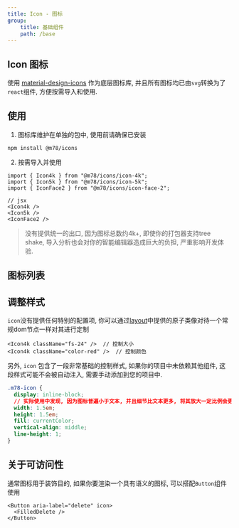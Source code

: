 ```yaml
---
title: Icon - 图标
group:
    title: 基础组件
    path: /base
---
```


## Icon 图标

使用 [material-design-icons](https://github.com/google/material-design-icons) 作为底层图标库, 并且所有图标均已由`svg`转换为了`react`组件, 方便按需导入和使用.

## 使用

1. 图标库维护在单独的包中, 使用前请确保已安装

```shell
npm install @m78/icons
```

2. 按需导入并使用

```tsx | pure
import { Icon4k } from "@m78/icons/icon-4k";
import { Icon5k } from "@m78/icons/icon-5k";
import { IconFace2 } from "@m78/icons/icon-face-2";

// jsx
<Icon4k />
<Icon5k />
<IconFace2 />
```

> 没有提供统一的出口, 因为图标总数约4k+, 即使你的打包器支持tree shake, 导入分析也会对你的智能编辑器造成巨大的负担, 严重影响开发体验.

## 图标列表

<code src="./icon-demo.tsx" inline="true"></code>


## 调整样式

`icon`没有提供任何特别的配置项, 你可以通过[layout](/component/base/layout)中提供的原子类像对待一个常规dom节点一样对其进行定制

```tsx | pure
<Icon4k className="fs-24" />  // 控制大小
<Icon4k className="color-red" />  // 控制颜色
```

另外, `icon` 包含了一段非常基础的控制样式, 如果你的项目中未依赖其他组件, 这段样式可能不会被自动注入, 需要手动添加到您的项目中.
```css
.m78-icon {
  display: inline-block;
  // 实际使用中发现, 因为图标普遍小于文本, 并且细节比文本更多, 将其放大一定比例会更好, 否则基本每次使用都会单独再将其通过样式放大
  width: 1.5em;
  height: 1.5em;
  fill: currentColor;
  vertical-align: middle;
  line-height: 1;
}
```

## 关于可访问性

通常图标用于装饰目的, 如果你要渲染一个具有语义的图标, 可以搭配`Button`组件使用
```tsx | pure
<Button aria-label="delete" icon>
  <FilledDelete />
</Button>
```

